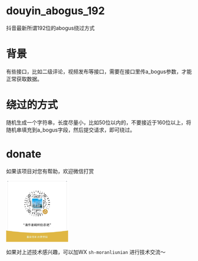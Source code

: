 # douyin_abogus_192
 抖音最新所谓192位的abogus绕过方式

# 背景
有些接口，比如二级评论，视频发布等接口，需要在接口里传a_bogus参数，才能正常获取数据。
# 绕过的方式
随机生成一个字符串，长度尽量小，比如50位以内的，不要接近于160位以上，将随机串填充到a_bogus字段，然后提交请求，即可绕过。

# donate

如果该项目对您有帮助，欢迎微信打赏

<img src="./img/donate.jpg" width="33.3%" />

如果对上述技术感兴趣，可以加WX `sh-moranliunian` 进行技术交流～